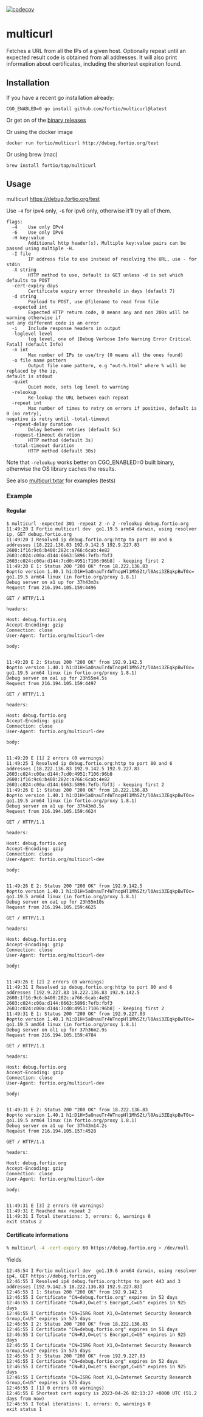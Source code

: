 [![codecov](https://codecov.io/github/fortio/multicurl/branch/main/graph/badge.svg?token=LONYZDFQ7C)](https://codecov.io/github/fortio/multicurl)

# multicurl

Fetches a URL from all the IPs of a given host. Optionally repeat until an expected result code is obtained from all addresses.
It will also print information about certificates, including the shortest expiration found.

## Installation

If you have a recent go installation already:
```shell
CGO_ENABLED=0 go install github.com/fortio/multicurl@latest
```

Or get on of the [binary releases](https://github.com/fortio/multicurl/releases)

Or using the docker image
```shell
docker run fortio/multicurl http://debug.fortio.org/test
```

Or using brew (mac)
```shell
brew install fortio/tap/multicurl
```

## Usage

multicurl https://debug.fortio.org/test

Use `-4` for ipv4 only, `-6` for ipv6 only, otherwise it'll try all of them.


<!-- generate using
go run . help | expand | fold -s -w 92 | sed -e "s/ $//" -e "s/</\&lt;/"
-->
```
flags:
  -4    Use only IPv4
  -6    Use only IPv6
  -H key:value
        Additional http header(s). Multiple key:value pairs can be passed using multiple -H.
  -I file
        IP address file to use instead of resolving the URL, use - for stdin
  -X string
        HTTP method to use, default is GET unless -d is set which defaults to POST
  -cert-expiry days
        Certificate expiry error threshold in days (default 7)
  -d string
        Payload to POST, use @filename to read from file
  -expected int
        Expected HTTP return code, 0 means any and non 200s will be warning otherwise if
set any different code is an error
  -i    Include response headers in output
  -loglevel level
        log level, one of [Debug Verbose Info Warning Error Critical Fatal] (default Info)
  -n int
        Max number of IPs to use/try (0 means all the ones found)
  -o file name pattern
        Output file name pattern, e.g "out-%.html" where % will be replaced by the ip,
default is stdout
  -quiet
        Quiet mode, sets log level to warning
  -relookup
        Re-lookup the URL between each repeat
  -repeat int
        Max number of times to retry on errors if positive, default is 0 (no retry),
negative is retry until -total-timeout
  -repeat-delay duration
        Delay between retries (default 5s)
  -request-timeout duration
        HTTP method (default 3s)
  -total-timeout duration
        HTTP method (default 30s)
```

Note that `-relookup` works better on CGO_ENABLED=0 built binary, otherwise the OS library caches the results.

See also [multicurl.txtar](multicurl.txtar) for examples (tests)

### Example

#### Regular
```
$ multicurl -expected 301 -repeat 2 -n 2 -relookup debug.fortio.org
11:49:20 I Fortio multicurl dev  go1.19.5 arm64 darwin, using resolver ip, GET debug.fortio.org
11:49:20 I Resolved ip debug.fortio.org:http to port 80 and 6 addresses [18.222.136.83 192.9.142.5 192.9.227.83 2600:1f16:9c6:b400:282c:a766:6cab:4e82 2603:c024:c00a:d144:6663:5896:7efb:fbf3 2603:c024:c00a:d144:7cd0:4951:7106:96b8] - keeping first 2
11:49:20 E 1: Status 200 "200 OK" from 18.222.136.83
Φορτίο version 1.40.1 h1:D1H+5aOnauTr4WTnopHl1MhSZt/l0Asi3ZEqkpBwT0c= go1.19.5 arm64 linux (in fortio.org/proxy 1.8.1)
Debug server on a1 up for 37h43m3s
Request from 216.194.105.159:4496

GET / HTTP/1.1

headers:

Host: debug.fortio.org
Accept-Encoding: gzip
Connection: close
User-Agent: fortio.org/multicurl-dev

body:


11:49:20 E 2: Status 200 "200 OK" from 192.9.142.5
Φορτίο version 1.40.1 h1:D1H+5aOnauTr4WTnopHl1MhSZt/l0Asi3ZEqkpBwT0c= go1.19.5 arm64 linux (in fortio.org/proxy 1.8.1)
Debug server on oa1 up for 23h55m4.5s
Request from 216.194.105.159:4497

GET / HTTP/1.1

headers:

Host: debug.fortio.org
Accept-Encoding: gzip
Connection: close
User-Agent: fortio.org/multicurl-dev

body:


11:49:20 E [1] 2 errors (0 warnings)
11:49:25 I Resolved ip debug.fortio.org:http to port 80 and 6 addresses [18.222.136.83 192.9.142.5 192.9.227.83 2603:c024:c00a:d144:7cd0:4951:7106:96b8 2600:1f16:9c6:b400:282c:a766:6cab:4e82 2603:c024:c00a:d144:6663:5896:7efb:fbf3] - keeping first 2
11:49:26 E 1: Status 200 "200 OK" from 18.222.136.83
Φορτίο version 1.40.1 h1:D1H+5aOnauTr4WTnopHl1MhSZt/l0Asi3ZEqkpBwT0c= go1.19.5 arm64 linux (in fortio.org/proxy 1.8.1)
Debug server on a1 up for 37h43m8.5s
Request from 216.194.105.159:4624

GET / HTTP/1.1

headers:

Host: debug.fortio.org
Accept-Encoding: gzip
Connection: close
User-Agent: fortio.org/multicurl-dev

body:


11:49:26 E 2: Status 200 "200 OK" from 192.9.142.5
Φορτίο version 1.40.1 h1:D1H+5aOnauTr4WTnopHl1MhSZt/l0Asi3ZEqkpBwT0c= go1.19.5 arm64 linux (in fortio.org/proxy 1.8.1)
Debug server on oa1 up for 23h55m10s
Request from 216.194.105.159:4625

GET / HTTP/1.1

headers:

Host: debug.fortio.org
Accept-Encoding: gzip
Connection: close
User-Agent: fortio.org/multicurl-dev

body:


11:49:26 E [2] 2 errors (0 warnings)
11:49:31 I Resolved ip debug.fortio.org:http to port 80 and 6 addresses [192.9.227.83 18.222.136.83 192.9.142.5 2600:1f16:9c6:b400:282c:a766:6cab:4e82 2603:c024:c00a:d144:6663:5896:7efb:fbf3 2603:c024:c00a:d144:7cd0:4951:7106:96b8] - keeping first 2
11:49:31 E 1: Status 200 "200 OK" from 192.9.227.83
Φορτίο version 1.40.1 h1:D1H+5aOnauTr4WTnopHl1MhSZt/l0Asi3ZEqkpBwT0c= go1.19.5 amd64 linux (in fortio.org/proxy 1.8.1)
Debug server on ol1 up for 37h36m2.9s
Request from 216.194.105.159:4784

GET / HTTP/1.1

headers:

Host: debug.fortio.org
Accept-Encoding: gzip
Connection: close
User-Agent: fortio.org/multicurl-dev

body:


11:49:31 E 2: Status 200 "200 OK" from 18.222.136.83
Φορτίο version 1.40.1 h1:D1H+5aOnauTr4WTnopHl1MhSZt/l0Asi3ZEqkpBwT0c= go1.19.5 arm64 linux (in fortio.org/proxy 1.8.1)
Debug server on a1 up for 37h43m14.2s
Request from 216.194.105.157:4528

GET / HTTP/1.1

headers:

Host: debug.fortio.org
Accept-Encoding: gzip
Connection: close
User-Agent: fortio.org/multicurl-dev

body:


11:49:31 E [3] 2 errors (0 warnings)
11:49:31 E Reached max repeat 2
11:49:31 I Total iterations: 3, errors: 6, warnings 0
exit status 2
```

#### Certificate informations

```bash
% multicurl -4 -cert-expiry 60 https://debug.fortio.org > /dev/null
```
Yields
```
12:46:54 I Fortio multicurl dev  go1.19.6 arm64 darwin, using resolver ip4, GET https://debug.fortio.org
12:46:55 I Resolved ip4 debug.fortio.org:https to port 443 and 3 addresses [192.9.142.5 18.222.136.83 192.9.227.83]
12:46:55 I 1: Status 200 "200 OK" from 192.9.142.5
12:46:55 I Certificate "CN=debug.fortio.org" expires in 52 days
12:46:55 I Certificate "CN=R3,O=Let's Encrypt,C=US" expires in 925 days
12:46:55 I Certificate "CN=ISRG Root X1,O=Internet Security Research Group,C=US" expires in 575 days
12:46:55 I 2: Status 200 "200 OK" from 18.222.136.83
12:46:55 I Certificate "CN=debug.fortio.org" expires in 51 days
12:46:55 I Certificate "CN=R3,O=Let's Encrypt,C=US" expires in 925 days
12:46:55 I Certificate "CN=ISRG Root X1,O=Internet Security Research Group,C=US" expires in 575 days
12:46:55 I 3: Status 200 "200 OK" from 192.9.227.83
12:46:55 I Certificate "CN=debug.fortio.org" expires in 52 days
12:46:55 I Certificate "CN=R3,O=Let's Encrypt,C=US" expires in 925 days
12:46:55 I Certificate "CN=ISRG Root X1,O=Internet Security Research Group,C=US" expires in 575 days
12:46:55 I [1] 0 errors (0 warnings)
12:46:55 E Shortest cert expiry is 2023-04-26 02:13:27 +0000 UTC (51.2 days from now)
12:46:55 I Total iterations: 1, errors: 0, warnings 0
exit status 1
```
